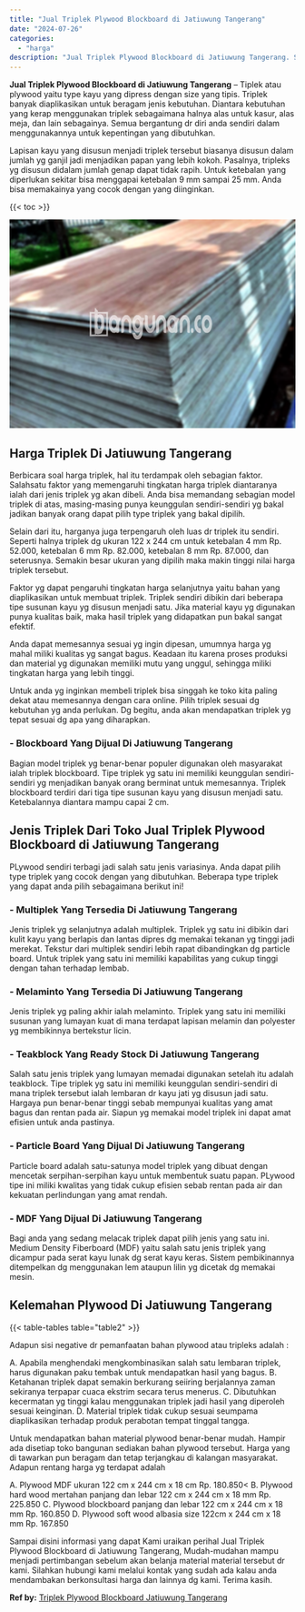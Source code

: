 ```yaml
---
title: "Jual Triplek Plywood Blockboard di Jatiuwung Tangerang"
date: "2024-07-26"
categories: 
  - "harga"
description: "Jual Triplek Plywood Blockboard di Jatiuwung Tangerang. Sampai disini informasi yang dapat Kami uraikan perihal Jual Triplek Plywood Blockboard di Jatiuwung..."
---
```


**Jual Triplek Plywood Blockboard di Jatiuwung Tangerang** – Tiplek atau plywood yaitu type kayu yang dipress dengan size yang tipis. Triplek banyak diaplikasikan untuk beragam jenis kebutuhan. Diantara kebutuhan yang kerap menggunakan triplek sebagaimana halnya alas untuk kasur, alas meja, dan lain sebagainya. Semua bergantung dr diri anda sendiri dalam menggunakannya untuk kepentingan yang dibutuhkan.

Lapisan kayu yang disusun menjadi triplek tersebut biasanya disusun dalam jumlah yg ganjil jadi menjadikan papan yang lebih kokoh. Pasalnya, tripleks yg disusun didalam jumlah genap dapat tidak rapih. Untuk ketebalan yang diperlukan sekitar bisa menggapai ketebalan 9 mm sampai 25 mm. Anda bisa memakainya yang cocok dengan yang diinginkan.

{{< toc >}}

![Jual Triplek Plywood Blockboard di Jatiuwung Tangerang](/images/jual-triplek-murah-09.png)

## Harga Triplek Di Jatiuwung Tangerang

Berbicara soal harga triplek, hal itu terdampak oleh sebagian faktor. Salahsatu faktor yang memengaruhi tingkatan harga triplek diantaranya ialah dari jenis triplek yg akan dibeli. Anda bisa memandang sebagian model triplek di atas, masing-masing punya keunggulan sendiri-sendiri yg bakal jadikan banyak orang dapat pilih type triplek yang bakal dipilih.

Selain dari itu, harganya juga terpengaruh oleh luas dr triplek itu sendiri. Seperti halnya triplek dg ukuran 122 x 244 cm untuk ketebalan 4 mm Rp. 52.000, ketebalan 6 mm Rp. 82.000, ketebalan 8 mm Rp. 87.000, dan seterusnya. Semakin besar ukuran yang dipilih maka makin tinggi nilai harga triplek tersebut.

Faktor yg dapat pengaruhi tingkatan harga selanjutnya yaitu bahan yang diaplikasikan untuk membuat triplek. Triplek sendiri dibikin dari beberapa tipe susunan kayu yg disusun menjadi satu. Jika material kayu yg digunakan punya kualitas baik, maka hasil triplek yang didapatkan pun bakal sangat efektif.

Anda dapat memesannya sesuai yg ingin dipesan, umumnya harga yg mahal miliki kualitas yg sangat bagus. Keadaan itu karena proses produksi dan material yg digunakan memiliki mutu yang unggul, sehingga miliki tingkatan harga yang lebih tinggi.

Untuk anda yg inginkan membeli triplek bisa singgah ke toko kita paling dekat atau memesannya dengan cara online. Pilih triplek sesuai dg kebutuhan yg anda perlukan. Dg begitu, anda akan mendapatkan triplek yg tepat sesuai dg apa yang diharapkan.

### \- Blockboard Yang Dijual Di Jatiuwung Tangerang

Bagian model triplek yg benar-benar populer digunakan oleh masyarakat ialah triplek blockboard. Tipe triplek yg satu ini memiliki keunggulan sendiri-sendiri yg menjadikan banyak orang berminat untuk memesannya. Triplek blockboard terdiri dari tiga tipe susunan kayu yang disusun menjadi satu. Ketebalannya diantara mampu capai 2 cm.

## Jenis Triplek Dari Toko Jual Triplek Plywood Blockboard di Jatiuwung Tangerang

PLywood sendiri terbagi jadi salah satu jenis variasinya. Anda dapat pilih type triplek yang cocok dengan yang dibutuhkan. Beberapa type triplek yang dapat anda pilih sebagaimana berikut ini!

### \- Multiplek Yang Tersedia Di Jatiuwung Tangerang

Jenis triplek yg selanjutnya adalah multiplek. Triplek yg satu ini dibikin dari kulit kayu yang berlapis dan lantas dipres dg memakai tekanan yg tinggi jadi merekat. Tekstur dari multiplek sendiri lebih rapat dibandingkan dg particle board. Untuk triplek yang satu ini memiliki kapabilitas yang cukup tinggi dengan tahan terhadap lembab.

### \- Melaminto Yang Tersedia Di Jatiuwung Tangerang

Jenis triplek yg paling akhir ialah melaminto. Triplek yang satu ini memiliki susunan yang lumayan kuat di mana terdapat lapisan melamin dan polyester yg membikinnya bertekstur licin.

### \- Teakblock Yang Ready Stock Di Jatiuwung Tangerang

Salah satu jenis triplek yang lumayan memadai digunakan setelah itu adalah teakblock. Tipe triplek yg satu ini memiliki keunggulan sendiri-sendiri di mana triplek tersebut ialah lembaran dr kayu jati yg disusun jadi satu. Hargaya pun benar-benar tinggi sebab mempunyai kualitas yang amat bagus dan rentan pada air. Siapun yg memakai model triplek ini dapat amat efisien untuk anda pastinya.

### \- Particle Board Yang Dijual Di Jatiuwung Tangerang

Particle board adalah satu-satunya model triplek yang dibuat dengan mencetak serpihan-serpihan kayu untuk membentuk suatu papan. PLywood tipe ini miliki kwalitas yang tidak cukup efisien sebab rentan pada air dan kekuatan perlindungan yang amat rendah.

### \- MDF Yang Dijual Di Jatiuwung Tangerang

Bagi anda yang sedang melacak triplek dapat pilih jenis yang satu ini. Medium Density Fiberboard (MDF) yaitu salah satu jenis triplek yang dicampur pada serat kayu lunak dg serat kayu keras. Sistem pembikinannya ditempelkan dg menggunakan lem ataupun lilin yg dicetak dg memakai mesin.

## Kelemahan Plywood Di Jatiuwung Tangerang

{{< table-tables table="table2" >}}

Adapun sisi negative dr pemanfaatan bahan plywood atau tripleks adalah :

A. Apabila menghendaki mengkombinasikan salah satu lembaran triplek, harus digunakan paku tembak untuk mendapatkan hasil yang bagus. B. Ketahanan triplek dapat semakin berkurang seiiring berjalannya zaman sekiranya terpapar cuaca ekstrim secara terus menerus. C. Dibutuhkan kecermatan yg tinggi kalau menggunakan triplek jadi hasil yang diperoleh sesuai keinginan. D. Material triplek tidak cukup sesuai seumpama diaplikasikan terhadap produk perabotan tempat tinggal tangga.

Untuk mendapatkan bahan material plywood benar-benar mudah. Hampir ada disetiap toko bangunan sediakan bahan plywood tersebut. Harga yang di tawarkan pun beragam dan tetap terjangkau di kalangan masyarakat. Adapun rentang harga yg terdapat adalah

A. Plywood MDF ukuran 122 cm x 244 cm x 18 cm Rp. 180.850< B. Plywood hard wood mertahan panjang dan lebar 122 cm x 244 cm x 18 mm Rp. 225.850 C. Plywood blockboard panjang dan lebar 122 cm x 244 cm x 18 mm Rp. 160.850 D. Plywood soft wood albasia size 122cm x 244 cm x 18 mm Rp. 167.850

Sampai disini informasi yang dapat Kami uraikan perihal Jual Triplek Plywood Blockboard di Jatiuwung Tangerang, Mudah-mudahan mampu menjadi pertimbangan sebelum akan belanja material material tersebut dr kami. Silahkan hubungi kami melalui kontak yang sudah ada kalau anda mendambakan berkonsultasi harga dan lainnya dg kami. Terima kasih.

**Ref by:** [Triplek Plywood Blockboard Jatiuwung Tangerang](https://id.wikipedia.org/wiki/Triplek)
